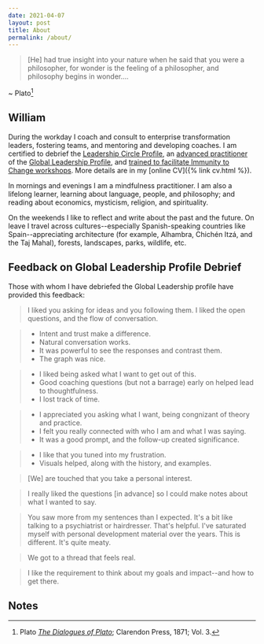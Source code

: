 ```yaml
---
date: 2021-04-07
layout: post
title: About
permalink: /about/
---
```


> [He] had true insight into your nature when he said that you were a philosopher, for wonder is the feeling of a philosopher, and philosophy begins in wonder....

~ Plato[^1]

## William

During the workday I coach and consult to enterprise transformation leaders, fostering teams, and mentoring and developing coaches. I am certified to debrief the [Leadership Circle Profile](https://leadershipcircle.com/en/products/leadership-circle-profile/), an [advanced practitioner](https://www.gla.global/about/certified-global-leadership-coaches/certified-coaches-in-the-us-and-canada/) of the [Global Leadership Profile](https://www.gla.global/the-glp-overview/), and [trained to facilitate Immunity to Change workshops](https://mindsatwork.com/programs-services/coach-development/facilitators-workshop/). More details are in my [online CV]({% link cv.html %}).

In mornings and evenings I am a mindfulness practitioner. I am also a lifelong learner, learning about language, people, and philosophy; and reading about economics, mysticism, religion, and spirituality.

On the weekends I like to reflect and write about the past and the future. On leave I travel across cultures--especially Spanish-speaking countries like Spain--appreciating architecture (for example, Alhambra, Chichén Itzá, and the Taj Mahal), forests, landscapes, parks, wildlife, etc.

## Feedback on Global Leadership Profile Debrief

Those with whom I have debriefed the Global Leadership profile have provided this feedback:

> I liked you asking for ideas and you following them. I liked the open questions, and the flow of conversation.

> * Intent and trust make a difference.
> * Natural conversation works.
> * It was powerful to see the responses and contrast them.
> * The graph was nice.

> * I liked being asked what I want to get out of this.
> * Good coaching questions (but not a barrage) early on helped lead to thoughtfulness.
> * I lost track of time.

> * I appreciated you asking what I want, being congnizant of theory and practice.
> * I felt you really connected with who I am and what I was saying.
> * It was a good prompt, and the follow-up created significance.

> * I like that you tuned into my frustration.
> * Visuals helped, along with the history, and examples.

> [We] are touched that you take a personal interest.

> I really liked the questions [in advance] so I could make notes about what I wanted to say.

> You saw more from my sentences than I expected. It's a bit like talking to a psychiatrist or hairdresser. That's helpful. I've saturated myself with personal development material over the years. This is different. It's quite meaty.

> We got to a thread that feels real.

> I like the requirement to think about my goals and impact--and how to get there.

## Notes

[^1]: Plato _[The Dialogues of Plato](https://www.google.com/books/edition/The_Dialogues_of_Plato/4kQNAAAAIAAJ?hl=en&gbpv=1&kptab=overview)_; Clarendon Press, 1871; Vol. 3.